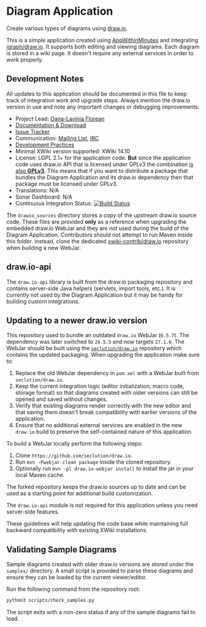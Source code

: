 Diagram Application
===================

Create various types of diagrams using [draw.io](https://www.draw.io/).

This is a simple application created using [AppWithinMinutes](http://extensions.xwiki.org/xwiki/bin/view/Extension/App+Within+Minutes+Application) and integrating [jgraph/draw.io](https://github.com/jgraph/draw.io/). It supports both editing and viewing diagrams. Each diagram is stored in a wiki page. It doesn't require any external services in order to work properly.

## Development Notes

All updates to this application should be documented in this file to keep track
of integration work and upgrade steps. Always mention the draw.io version in use
and note any important changes or debugging improvements.

* Project Lead: [Oana-Lavinia Florean](https://www.xwiki.org/xwiki/bin/view/XWiki/OanaLaviniaFlorean)
* [Documentation & Download](https://extensions.xwiki.org/xwiki/bin/view/Extension/Diagram+Application)
* [Issue Tracker](https://jira.xwiki.org/browse/XADIAGRAM)
* Communication: [Mailing List](http://dev.xwiki.org/xwiki/bin/view/Community/MailingLists), [IRC](http://dev.xwiki.org/xwiki/bin/view/Community/IRC)
* [Development Practices](https://dev.xwiki.org)
* Minimal XWiki version supported: XWiki 14.10
* License: LGPL 2.1+ for the application code. **But** since the application code uses draw.io API that is licensed under GPLv3 the combination [is also **GPLv3**](http://www.gnu.org/licenses/gpl-faq.html#AllCompatibility). This means that if you want to distribute a package that bundles the Diagram Application and its draw.io dependency then that package must be licensed under GPLv3.
* Translations: N/A
* Sonar Dashboard: N/A
* Continuous Integration Status: [![Build Status](https://ci.xwiki.org/job/XWiki%20Contrib/job/application-diagram/job/master/badge/icon)](https://ci.xwiki.org/view/Contrib/job/XWiki%20Contrib/job/application-diagram/job/master/)

The `drawio_sources` directory stores a copy of the upstream draw.io source
code. These files are provided **only** as a reference when upgrading the
embedded draw.io WebJar and they are *not* used during the build of the Diagram
Application. Contributors should not attempt to run Maven inside this folder.
Instead, clone the dedicated [xwiki-contrib/draw.io](https://github.com/xwiki-contrib/draw.io)
repository when building a new WebJar.

## draw.io-api

The `draw.io-api` library is built from the draw.io packaging repository and
contains server-side Java helpers (servlets, import tools, etc.). It is currently
not used by the Diagram Application but it may be handy for building custom
integrations.

## Updating to a newer draw.io version

This repository used to bundle an outdated `draw.io` WebJar (`6.5.7`).
The dependency was later switched to `24.5.5` and now targets `27.1.6`.
The WebJar should be built using the
[`seclution/draw.io`](https://github.com/seclution/draw.io)
repository which contains the updated packaging. When upgrading the application
make sure to:

1. Replace the old WebJar dependency in `pom.xml` with a WebJar built from
   `seclution/draw.io`.
2. Keep the current integration logic (editor initialization, macro code, storage format) so that diagrams
   created with older versions can still be opened and saved without changes.
3. Verify that existing diagrams render correctly with the new editor and that saving them doesn't break
   compatibility with earlier versions of the application.
4. Ensure that no additional external services are enabled in the new `draw.io` build to preserve the
   self-contained nature of this application.


To build a WebJar locally perform the following steps:

1. Clone `https://github.com/seclution/draw.io`.
2. Run `mvn -Pwebjar clean package` inside the cloned repository.
3. Optionally run `mvn -pl draw.io-webjar install` to install the jar in your
   local Maven cache.

The forked repository keeps the draw.io sources up to date and can be used as
a starting point for additional build customization.

The `draw.io-api` module is not required for this application unless you need
server-side features.

These guidelines will help updating the code base while maintaining full backward compatibility with
existing XWiki installations.

## Validating Sample Diagrams

Sample diagrams created with older draw.io versions are stored under the `samples/` directory. A small script is provided to parse these diagrams and ensure they can be loaded by the current viewer/editor.

Run the following command from the repository root:

```bash
python3 scripts/check_samples.py
```

The script exits with a non-zero status if any of the sample diagrams fail to load.
